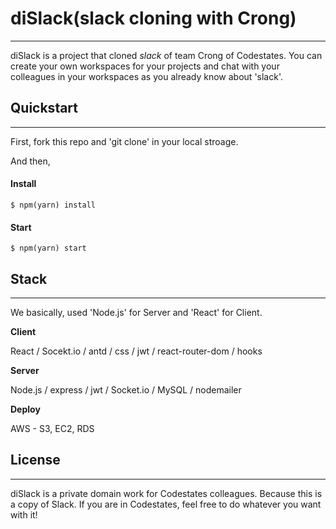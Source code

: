 # diSlack(slack cloning with Crong)

---

diSlack is a project that cloned _slack_ of team Crong of Codestates. You can create your own workspaces for your projects and chat with your colleagues in your workspaces as you already know about 'slack'.

## Quickstart

---

First, fork this repo and 'git clone' in your local stroage.

And then,

#### Install

```
$ npm(yarn) install
```

#### Start

```
$ npm(yarn) start
```

## Stack

---

We basically, used 'Node.js' for Server and 'React' for Client.

**Client**

React / Socekt.io / antd / css / jwt / react-router-dom / hooks

**Server**

Node.js / express / jwt / Socket.io / MySQL / nodemailer

**Deploy**

AWS - S3, EC2, RDS

## License

---

diSlack is a private domain work for Codestates colleagues. Because this is a copy of Slack. If you are in Codestates, feel free to do whatever you want with it!
